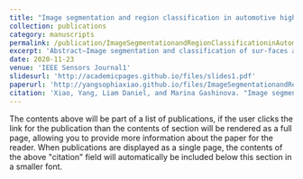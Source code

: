 ```yaml
---
title: "Image segmentation and region classification in automotive high-resolution radar imagery"
collection: publications
category: manuscripts
permalink: /publication/ImageSegmentationandRegionClassificationinAutomotiveHigh-ResolutionRadarImagery
excerpt: 'Abstract—Image segmentation and classification of sur-faces and obstacles in automotive radar imagery are the key technologies to provide valuable information for path planning in autonomous driving. As opposed to traditional radar processing, where clutter is considered as an unwanted return and should be effectively removed, autonomous driving requires full scene characterization. Hence, clutter carries necessary information for situational awareness of the autonomous platform and needs to be fully assessed to find the passable areas. In this paper, we proposed a method of automatic segmentation of automotive radar images based on two main steps: unsupervised image pre-segmentation using marker-based watershed transformation, followed by the supervised segmentation and classification of regions containing objects and surfaces based on the use of statistical distribution parameters. Several distributions were considered to characterize returns from specific region types of interest within the scene (denoted as classes) in calibrated radar imagery—the extracted distribution parameters were assessed for their ability to distinguish each class. These parameters were then used as features in a multivariate Gaussian distribution model classifier. Both the performances of the proposed supervised classification algorithm and the automatically segmented results were investigated using F1-score and Jaccard similarity coefficients, respectively.'
date: 2020-11-23
venue: 'IEEE Sensors Journal1'
slidesurl: 'http://academicpages.github.io/files/slides1.pdf'
paperurl: 'http://yangsophiaxiao.github.io/files/ImageSegmentationandRegionClassificationinAutomotiveHigh-ResolutionRadarImagery.pdf'
citation: 'Xiao, Yang, Liam Daniel, and Marina Gashinova. "Image segmentation and region classification in automotive high-resolution radar imagery." IEEE Sensors Journal 21.5 (2020): 6698-6711.'
---
```


The contents above will be part of a list of publications, if the user clicks the link for the publication than the contents of section will be rendered as a full page, allowing you to provide more information about the paper for the reader. When publications are displayed as a single page, the contents of the above "citation" field will automatically be included below this section in a smaller font.